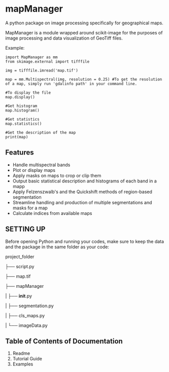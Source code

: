 # mapManager

A python package on image processing specifically for geographical maps.

MapManager is a module wrapped around scikit-image for the purposes of image processing and data visualization of GeoTiff files.

Example:

	import MapManager as mm
	from skimage.external import tifffile

	img = tifffile.imread('map.tif')

	map = mm.Multispectral(img, resolution = 0.25) #To get the resolution of a map, simply run 'gdalinfo path' in your command line.

	#To display the file
	map.display()

	#Get histogram
	map.histogram()

	#Get statistics
	map.statistics()

	#Get the description of the map
	print(map)

Features
--------

- Handle multispectral bands
- Plot or display maps
- Apply masks on maps to crop or clip them
- Output basic statistical description and histograms of each band in a mapp
- Apply Felzenszwalb's and the Quickshift methods of region-based segmentation
- Streamline handling and production of multiple segmentations and masks for a map
- Calculate indices from available maps

## SETTING UP

Before opening Python and running your codes, make sure to keep the data and the package in the same folder as your code:

project_folder

├── script.py

├── map.tif

├── mapManager

|   ├── __init__.py

|   ├── segmentation.py

|   ├── cls_maps.py

|   └── imageData.py


Table of Contents of Documentation 
--------

1. Readme
2. Tutorial Guide
3. Examples
